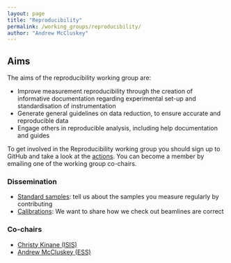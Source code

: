 ```yaml
---
layout: page
title: "Reproducibility"
permalink: /working_groups/reproducibility/
author: "Andrew McCluskey"
---
```


## Aims

The aims of the reproducibility working group are:

- Improve measurement reproducibility through the creation of informative documentation regarding experimental set-up and standardisation of instrumentation
- Generate general guidelines on data reduction, to ensure accurate and reproducible data
- Engage others in reproducible analysis, including help documentation and guides

To get involved in the Reproducibility working group you should sign up to GitHub and take a look at the [actions](https://github.com/reflectivity/reproducibility/projects). You can become a member by emailing one of the working group co-chairs.

### Dissemination

- [Standard samples](../projects/standard_samples): tell us about the samples you measure regularly by contributing
- [Calibrations](../projects/calibrations): We want to share how we check out beamlines are correct

### Co-chairs

- [Christy Kinane (ISIS)](mailto:christy.kinane@stfc.ac.uk)
- [Andrew McCluskey (ESS)](mailto:andrew.mccluskey@ess.eu) 
